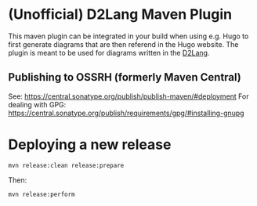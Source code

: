# (Unofficial) D2Lang Maven Plugin

This maven plugin can be integrated in your build when using e.g. Hugo to first generate diagrams that are then referend in the Hugo website.
The plugin is meant to be used for diagrams written in the [D2Lang](https://d2lang.com/tour/intro/).

## Publishing to OSSRH (formerly Maven Central)

See: https://central.sonatype.org/publish/publish-maven/#deployment
For dealing with GPG: https://central.sonatype.org/publish/requirements/gpg/#installing-gnupg

# Deploying a new release

`mvn release:clean release:prepare`

Then:

`mvn release:perform`
